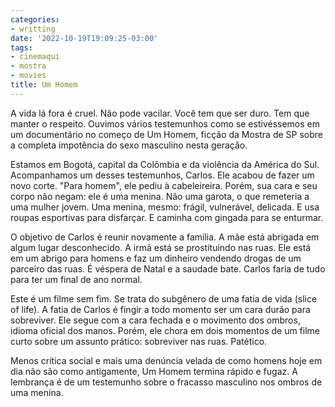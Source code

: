 ```yaml
---
categories:
- writting
date: '2022-10-19T19:09:25-03:00'
tags:
- cinemaqui
- mostra
- movies
title: Um Homem
---
```


A vida lá fora é cruel. Não pode vacilar. Você tem que ser duro. Tem que manter o respeito. Ouvimos vários testemunhos como se estivéssemos em um documentário no começo de Um Homem, ficção da Mostra de SP sobre a completa impotência do sexo masculino nesta geração.

Estamos em Bogotá, capital da Colômbia e da violência da América do Sul. Acompanhamos um desses testemunhos, Carlos. Ele acabou de fazer um novo corte. "Para homem", ele pediu à cabeleireira. Porém, sua cara e seu corpo não negam: ele é uma menina. Não uma garota, o que remeteria a uma mulher jovem. Uma menina, mesmo: frágil, vulnerável, delicada. E usa roupas esportivas para disfarçar. E caminha com gingada para se enturmar.

O objetivo de Carlos é reunir novamente a família. A mãe está abrigada em algum lugar desconhecido. A irmã está se prostituindo nas ruas. Ele está em um abrigo para homens e faz um dinheiro vendendo drogas de um parceiro das ruas. É véspera de Natal e a saudade bate. Carlos faria de tudo para ter um final de ano normal.

Este é um filme sem fim. Se trata do subgênero de uma fatia de vida (slice of life). A fatia de Carlos é fingir a todo momento ser um cara durão para sobreviver. Ele segue com a cara fechada e o movimento dos ombros, idioma oficial dos manos. Porém, ele chora em dois momentos de um filme curto sobre um assunto prático: sobreviver nas ruas. Patético.

Menos crítica social e mais uma denúncia velada de como homens hoje em dia não são como antigamente, Um Homem termina rápido e fugaz. A lembrança é de um testemunho sobre o fracasso masculino nos ombros de uma menina.

